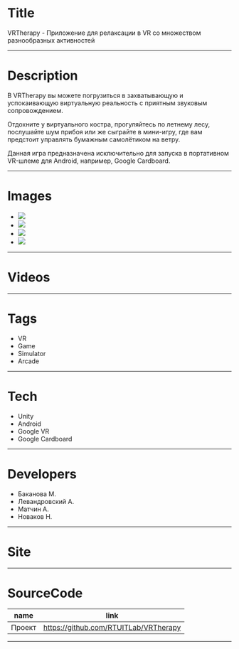 # Title
VRTherapy - Приложение для релаксации в VR со множеством разнообразных активностей

---
# Description
В VRTherapy вы можете погрузиться в захватывающую и успокаивающую виртуальную реальность с приятным звуковым сопровождением.

Отдохните у виртуального костра, прогуляйтесь по летнему лесу, послушайте шум прибоя или же сыграйте в мини-игру, где вам предстоит управлять бумажным самолётиком на ветру.

Данная игра предназначена исключительно для запуска в портативном VR-шлеме для Android, например, Google Cardboard.

---
# Images
* ![](https://files.rtuitlab.ru/landing_src/vrtherapy/screenshot1.png)
* ![](https://files.rtuitlab.ru/landing_src/vrtherapy/screenshot2.png)
* ![](https://files.rtuitlab.ru/landing_src/vrtherapy/screenshot3.png)
* ![](https://files.rtuitlab.ru/landing_src/vrtherapy/screenshot4.png)

---
# Videos

---
# Tags
* VR
* Game
* Simulator
* Arcade

---
# Tech
* Unity
* Android
* Google VR
* Google Cardboard

---
# Developers
* Баканова М.
* Левандровский А.
* Матчин А.
* Новаков Н.

---
# Site

---
# SourceCode
| name   | link                                  |
| ------ | ------------------------------------- |
| Проект | https://github.com/RTUITLab/VRTherapy |

---